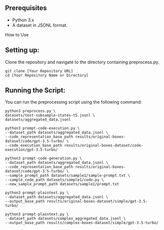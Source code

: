 ## Prerequisites
- Python 3.x
- A dataset in JSONL format.

How to Use

## Setting up:
Clone the repository and navigate to the directory containing preprocess.py.

```shell
git clone [Your Repository URL]
cd [Your Repository Name or Directory]
```

## Running the Script:

You can run the preprocessing script using the following command:


```shell
python3 preprocess.py \
datasets/test-subsample-states-t5.jsonl \
datasets/aggregated_data.jsonl
```



```shell
python3 prompt-code-execution.py \
--dataset_path datasets/aggregated_data.jsonl \
--code_representation_base_path results/original-boxes-dataset/code/gpt-3.5-turbo/ \
--code_execution_base_path results/original-boxes-dataset/code-execution/gpt-3.5-turbo/
```

```shell
python3 prompt-code-generation.py \
--dataset_path datasets/aggregated_data.jsonl \
--code_representation_base_path results/original-boxes-dataset/code/gpt-3.5-turbo/ \
--sample_prompt_path datasets/sample1/sample-prompt.txt \
--sample_code_path datasets/sample1/code.py \
--new_sample_prompt_path datasets/sample1/prompt.txt
```


```shell
python3 prompt-plaintext.py \
--dataset_path datasets/aggregated_data.jsonl \
--output_base_path results/original-boxes-dataset/simple/gpt-3.5-turbo/
```

```shell
python3 prompt-plaintext.py \
--dataset_path datasets/complex_aggregated_data.jsonl \
--output_base_path results/complex-boxes-dataset/simple/gpt-3.5-turbo/
```
